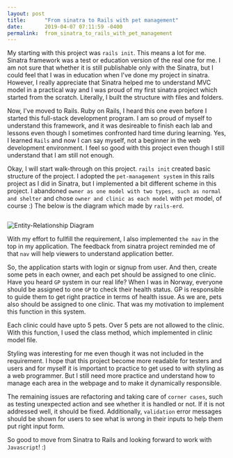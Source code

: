 ```yaml
---
layout: post
title:      "From sinatra to Rails with pet management"
date:       2019-04-07 07:11:59 -0400
permalink:  from_sinatra_to_rails_with_pet_management
---
```



My starting with this project was `rails init`. This means a lot for me. Sinatra framework was a test or education version of the real one for me. I am not sure that whether it is still publishable only with the Sinatra, but I could feel that I was in education when I've done my project in sinatra. However, I really appreciate that Sinatra helped me to understand MVC model in a practical way and I was proud of my first sinatra project which started from the scratch. Literally, I built the structure with files and folders.

Now, I've moved to Rails. Ruby on Rails, I heard this one even before I started this full-stack development program. I am so proud of myself to understand this framework, and it was desireable to finish each lab and lessons even though I sometimes confronted hard time during learning. Yes, I learned `Rails` and now I can say myself, not a beginner in the web development environment. I feel so good with this project even though I still understand that I am still not enough.

Okay, I will start walk-through on this project. `rails init` created basic structure of the project. I adopted the `pet-management system` in this rails project as I did in Sinatra, but I implemented a bit different scheme in this project. I abandoned `owner as one model with two types, such as normal and shelter` and chose `owner and clinic as each model` with `pet` model, of course :) The below is the diagram which made by `rails-erd`.

<img src="https://raw.githubusercontent.com/Joeycho/rails-pet-management-system/master/model.png" alt="" class="img-responsive">

![Entity-Relationship Diagram](https://voormedia.github.io/rails-erd/images/entity-relationship-diagram.png)

With my effort to fullfill the requirement, I also implemented `the nav` in the top in my application. The feedback from sinatra project reminded me of that `nav` will help viewers to understand application better.

So, the application starts with login or signup from user. And then, create some pets in each owner, and each pet should be assigned to one clinic. Have you heard `GP` system in our real life? When I was in Norway, everyone should be assigned to one `GP` to check their health status. GP is responsible to guide them to get right practice in terms of health issue. As we are, pets also should be assigned to one clinic. That was my motivation to implement this function in this system.

Each clinic could have upto 5 pets. Over 5 pets are not allowed to the clinic. With this function, I used the class method, which implemented in clinic model file. 

Styling was interesting for me even though it was not included in the requirement. I hope that this project become more readable for testers and users and for myself it is important to practice to get used to with styling as a web programmer. But I still need more practice and understand how to manage each area in the webpage and to make it dynamically responsible.

The remaining issues are refactoring and taking care of `corner cases`, such as testing unexpected action and see whether it is handled or not. If it is not addressed well, it should be fixed. Additionally, `validation` error messages should be shown for users to see what is wrong in their inputs to help them put right input form.

So good to move from Sinatra to Rails and looking forward to work with `Javascript`! :)
